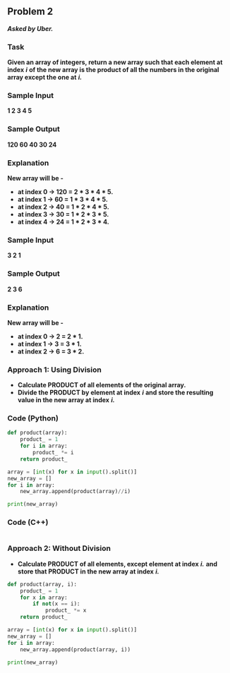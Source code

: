 ## Problem 2
***Asked by Uber.***
### Task
**Given an array of integers, return a new array such that each element at index** ***i*** **of the new array is the product of all the numbers in the original array except the one at** ***i.***
### Sample Input
**1 2 3 4 5** 
### Sample Output
**120 60 40 30 24**
### Explanation
**New array will be -**  
- **at index 0 -> 120 = 2 * 3 * 4 * 5.**
- **at index 1 ->  60 = 1 * 3 * 4 * 5.**
- **at index 2 ->  40 = 1 * 2 * 4 * 5.**
- **at index 3 ->  30 = 1 * 2 * 3 * 5.**
- **at index 4 ->  24 = 1 * 2 * 3 * 4.**
### Sample Input
**3 2 1** 
### Sample Output
**2 3 6**
### Explanation
**New array will be -**  
- **at index 0 -> 2 = 2 * 1.**
- **at index 1 -> 3 = 3 * 1.**
- **at index 2 -> 6 = 3 * 2.**
### Approach 1: Using Division
- **Calculate PRODUCT of all elements of the original array.**
- **Divide the PRODUCT by element at index** ***i*** **and store the resulting value in the new array at index** ***i.***
### Code (Python)
```python
def product(array):
    product_ = 1
    for i in array:
        product_ *= i
    return product_

array = [int(x) for x in input().split()]
new_array = []
for i in array:
    new_array.append(product(array)//i)

print(new_array)
```
### Code (C++)
```cpp
```
### Approach 2: Without Division
- **Calculate PRODUCT of all elements, except element at index** ***i.*** **and store that PRODUCT in the new array at index** ***i.***
```python
def product(array, i):
    product_ = 1
    for x in array:
        if not(x == i):
            product_ *= x
    return product_

array = [int(x) for x in input().split()]
new_array = []
for i in array:
    new_array.append(product(array, i))

print(new_array)
```
